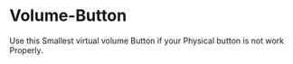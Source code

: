 # Volume-Button
Use this Smallest virtual volume Button if your Physical button is not work Properly.
